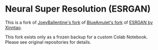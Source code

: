 # Neural Super Resolution (ESRGAN)

This is a fork of [JoeyBallentine's fork](https://github.com/JoeyBallentine/ESRGAN) of [BlueAmulet's fork](https://github.com/BlueAmulet/ESRGAN) of [ESRGAN by Xinntao](https://github.com/xinntao/ESRGAN).

This fork exists only as a frozen backup for a custom Colab Notebook. Please see original repositories for details.
